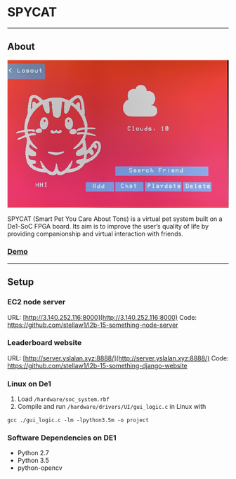 # SPYCAT

------
## About
![img](https://github.com/stellaw1/cpen391-spycat/blob/main/Docs/spycat.png?raw=true)

SPYCAT (Smart Pet You Care About Tons) is a virtual pet system built on a De1-SoC FPGA board. Its aim is to improve the user’s quality of life by providing companionship and virtual interaction with friends. 

### [Demo](https://youtu.be/jjGQYYytCDU)

------
## Setup
### EC2 node server
URL: [http://3.140.252.116:8000](http://3.140.252.116:8000)
Code: https://github.com/stellaw1/l2b-15-something-node-server

### Leaderboard website
URL: [http://server.yslalan.xyz:8888/](http://server.yslalan.xyz:8888/)
Code: https://github.com/stellaw1/l2b-15-something-django-website

### Linux on De1
1. Load `/hardware/soc_system.rbf`
2. Compile and run `/hardware/drivers/UI/gui_logic.c` in Linux with
```
gcc ./gui_logic.c -lm -lpython3.5m -o project
```
### Software Dependencies on DE1
 - Python 2.7
 - Python 3.5
 - python-opencv
